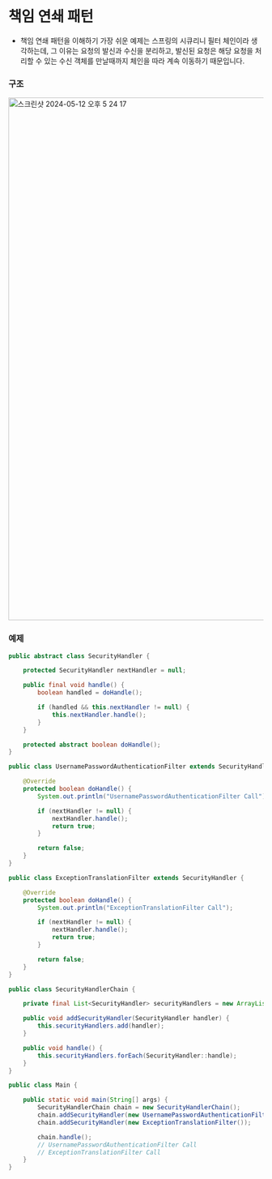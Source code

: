 # 책임 연쇄 패턴

- 책임 연쇄 패턴을 이해하기 가장 쉬운 예제는 스프링의 시큐리니 필터 체인이라 생각하는데, 그 이유는 요청의 발신과 수신을 분리하고, 발신된 요청은 해당 요청을 처리할 수 있는 수신 객체를 만날때까지 체인을 따라 계속 이동하기 때문입니다.

### 구조

<img width="1032" alt="스크린샷 2024-05-12 오후 5 24 17" src="https://github.com/kdg0209/realizers/assets/80187200/dc217af2-1b2a-4fca-92f8-c14431b4d7d5">

<br>

### 예제

```java
public abstract class SecurityHandler {

    protected SecurityHandler nextHandler = null;

    public final void handle() {
        boolean handled = doHandle();

        if (handled && this.nextHandler != null) {
            this.nextHandler.handle();
        }
    }

    protected abstract boolean doHandle();
}

public class UsernamePasswordAuthenticationFilter extends SecurityHandler {

    @Override
    protected boolean doHandle() {
        System.out.println("UsernamePasswordAuthenticationFilter Call");

        if (nextHandler != null) {
            nextHandler.handle();
            return true;
        }

        return false;
    }
}

public class ExceptionTranslationFilter extends SecurityHandler {

    @Override
    protected boolean doHandle() {
        System.out.println("ExceptionTranslationFilter Call");

        if (nextHandler != null) {
            nextHandler.handle();
            return true;
        }

        return false;
    }
}

public class SecurityHandlerChain {

    private final List<SecurityHandler> securityHandlers = new ArrayList<>();

    public void addSecurityHandler(SecurityHandler handler) {
        this.securityHandlers.add(handler);
    }

    public void handle() {
        this.securityHandlers.forEach(SecurityHandler::handle);
    }
}

public class Main {

    public static void main(String[] args) {
        SecurityHandlerChain chain = new SecurityHandlerChain();
        chain.addSecurityHandler(new UsernamePasswordAuthenticationFilter());
        chain.addSecurityHandler(new ExceptionTranslationFilter());

        chain.handle();
        // UsernamePasswordAuthenticationFilter Call
        // ExceptionTranslationFilter Call
    }
}
```


















